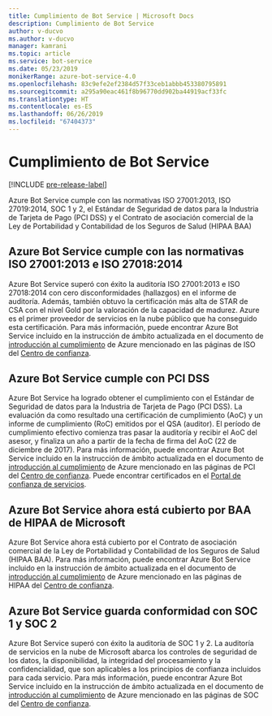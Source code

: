 ```yaml
---
title: Cumplimiento de Bot Service | Microsoft Docs
description: Cumplimiento de Bot Service
author: v-ducvo
ms.author: v-ducvo
manager: kamrani
ms.topic: article
ms.service: bot-service
ms.date: 05/23/2019
monikerRange: azure-bot-service-4.0
ms.openlocfilehash: 83c9efe2ef2384d57f33ceb1abbb453380795891
ms.sourcegitcommit: a295a90eac461f8b96770dd902ba44919acf33fc
ms.translationtype: HT
ms.contentlocale: es-ES
ms.lasthandoff: 06/26/2019
ms.locfileid: "67404373"
---
```

# <a name="bot-service-compliance"></a>Cumplimiento de Bot Service

[!INCLUDE [pre-release-label](../includes/pre-release-label.md)]

Azure Bot Service cumple con las normativas ISO 27001:2013, ISO 27019:2014, SOC 1 y 2, el Estándar de Seguridad de datos para la Industria de Tarjeta de Pago (PCI DSS) y el Contrato de asociación comercial de la Ley de Portabilidad y Contabilidad de los Seguros de Salud (HIPAA BAA)

## <a name="azure-bot-service-is-compliant-with-iso-270012013-and-iso-270182014"></a>Azure Bot Service cumple con las normativas ISO 27001:2013 e ISO 27018:2014 
Azure Bot Service superó con éxito la auditoría ISO 27001:2013 e ISO 27018:2014 con cero disconformidades (hallazgos) en el informe de auditoría. Además, también obtuvo la certificación más alta de STAR de CSA con el nivel Gold por la valoración de la capacidad de madurez.  Azure es el primer proveedor de servicios en la nube público que ha conseguido esta certificación. Para más información, puede encontrar Azure Bot Service incluido en la instrucción de ámbito actualizada en el documento de [introducción al cumplimiento](https://gallery.technet.microsoft.com/Overview-of-Azure-c1be3942) de Azure mencionado en las páginas de ISO del [Centro de confianza](https://www.microsoft.com/trustcenter/compliance/iso-iec-27001).  
 
## <a name="azure-bot-service-is-compliant-with-pci-dss"></a>Azure Bot Service cumple con PCI DSS
Azure Bot Service ha logrado obtener el cumplimiento con el Estándar de Seguridad de datos para la Industria de Tarjeta de Pago (PCI DSS). La evaluación da como resultado una certificación de cumplimiento (AoC) y un informe de cumplimiento (RoC) emitidos por el QSA (auditor). El período de cumplimiento efectivo comienza tras pasar la auditoría y recibir el AoC del asesor, y finaliza un año a partir de la fecha de firma del AoC (22 de diciembre de 2017). Para más información, puede encontrar Azure Bot Service incluido en la instrucción de ámbito actualizada en el documento de [introducción al cumplimiento](https://gallery.technet.microsoft.com/Overview-of-Azure-c1be3942) de Azure mencionado en las páginas de PCI del [Centro de confianza](https://www.microsoft.com/trustcenter/compliance/iso-iec-27001).  Puede encontrar certificados en el [Portal de confianza de servicios](https://servicetrust.microsoft.com/).
 
## <a name="azure-bot-service-is-now-covered-under-microsofts-hipaa-baa"></a>Azure Bot Service ahora está cubierto por BAA de HIPAA de Microsoft
Azure Bot Service ahora está cubierto por el Contrato de asociación comercial de la Ley de Portabilidad y Contabilidad de los Seguros de Salud (HIPAA BAA). Para más información, puede encontrar Azure Bot Service incluido en la instrucción de ámbito actualizada en el documento de [introducción al cumplimiento](https://gallery.technet.microsoft.com/Overview-of-Azure-c1be3942) de Azure mencionado en las páginas de HIPAA del [Centro de confianza](https://www.microsoft.com/TrustCenter/Compliance/HIPAA).  


## <a name="azure-bot-service-is-compliant-with-soc-1-and-soc-2"></a>Azure Bot Service guarda conformidad con SOC 1 y SOC 2 
Azure Bot Service superó con éxito la auditoría de SOC 1 y 2. La auditoría de servicios en la nube de Microsoft abarca los controles de seguridad de los datos, la disponibilidad, la integridad del procesamiento y la confidencialidad, que son aplicables a los principios de confianza incluidos para cada servicio. Para más información, puede encontrar Azure Bot Service incluido en la instrucción de ámbito actualizada en el documento de [introducción al cumplimiento](https://gallery.technet.microsoft.com/Overview-of-Azure-c1be3942) de Azure mencionado en las páginas de SOC del [Centro de confianza](https://www.microsoft.com/trustcenter/compliance/iso-iec-27001).  
 
